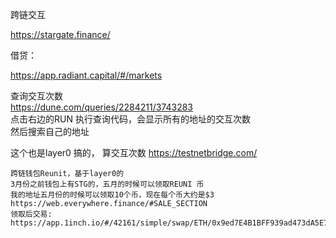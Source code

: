 跨链交互

https://stargate.finance/

借贷：

https://app.radiant.capital/#/markets

查询交互次数  
https://dune.com/queries/2284211/3743283  
点击右边的RUN 执行查询代码，会显示所有的地址的交互次数  
然后搜索自己的地址  

这个也是layer0 搞的， 算交互次数
https://testnetbridge.com/

```
跨链钱包Reunit，基于layer0的  
3月份之前钱包上有STG的，五月的时候可以领取REUNI 币
我的地址五月份的时候可以领取10个币，现在每个币大约是$3  
https://web.everywhere.finance/#SALE_SECTION  
领取后交易:  
https://app.1inch.io/#/42161/simple/swap/ETH/0x9ed7E4B1BFF939ad473dA5E7a218C771D1569456  
```
